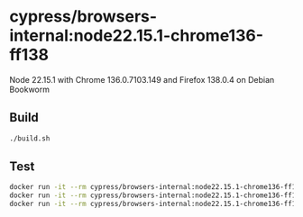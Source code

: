 # cypress/browsers-internal:node22.15.1-chrome136-ff138

Node 22.15.1 with Chrome 136.0.7103.149 and Firefox 138.0.4 on Debian Bookworm

## Build

```bash
./build.sh
```

## Test

```bash
docker run -it --rm cypress/browsers-internal:node22.15.1-chrome136-ff138 node --version
docker run -it --rm cypress/browsers-internal:node22.15.1-chrome136-ff138 google-chrome --version
docker run -it --rm cypress/browsers-internal:node22.15.1-chrome136-ff138 firefox --version
``` 